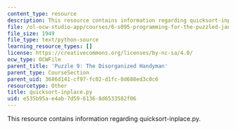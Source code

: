 ```yaml
---
content_type: resource
description: This resource contains information regarding quicksort-inplace.py.
file: /ol-ocw-studio-app/courses/6-s095-programming-for-the-puzzled-january-iap-2018/e535b95ae4ab7d5961368d6533582f06_quicksort-inplace.py
file_size: 1949
file_type: text/python-source
learning_resource_types: []
license: https://creativecommons.org/licenses/by-nc-sa/4.0/
ocw_type: OCWFile
parent_title: 'Puzzle 9: The Disorganized Handyman'
parent_type: CourseSection
parent_uid: 3686d141-cf97-fc02-d1fc-0d688ed3c0c6
resourcetype: Other
title: quicksort-inplace.py
uid: e535b95a-e4ab-7d59-6136-8d6533582f06
---
```

This resource contains information regarding quicksort-inplace.py.